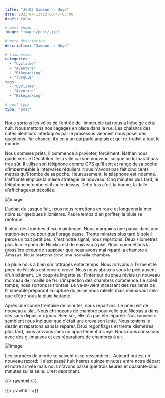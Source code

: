 ```yaml
---
title: "J+102 Samsun -> Unye"
date: 2023-04-13T22:00:47+03:00
draft: false

# post thumb
image: "images/post/.jpg"

# meta description
description: "Samsun -> Unye"

# taxonomies
categories:
  - "Cyclisme" 
  - "Aventure" 
  - "Bikepacking"
  - "Turquie" 
tags:
  - "Cyclisme" 
  - "Aventure" 
  - "Bikepacking" 

# post type
type: "post"
---
```


Nous sortons les vélos de l'entrée de l'immeuble qui nous a hébergé cette nuit. Nous mettons nos bagages en place dans la rue. Les chalands des cafés alentours interloqués par le processus viennent nous poser des questions. Par chance, il y en a un qui parle anglais et qui re-traduit à tout le monde. 

Nous sommes prêts, il commence à pluvioter, forcément. Nathan nous guide vers le Décathlon de la ville car son nouveau casque ne lui paraît pas très sûr. Il utilise son téléphone comme GPS qu'il sort et range de sa poche d'imperméable à intervalles réguliers. Nous n'avons pas fait cinq cents mètres qu'il tombe de sa poche. Heureusement, le téléphone est indemne. L'effronté emploie la même stratégie de nouveau. Cinq minutes plus tard, le téléphone retombe et il roule dessus. Cette fois c'est la bonne, la dalle d'affichage est décollée. 

![image](../../images/post/unye_tel.jpg)

L'achat du casque fait, nous nous remettons en route et longeons la mer noire sur quelques kilomètres. Pas le temps d'en profiter, la pluie se renforce. 

Il pleut des trombes d'eau maintenant. Nous marquons une pause dans une station-service pour que l'orage passe. Trente minutes plus tard le soleil perce un tout petit peu. C'est notre signal, nous repartons. Deux kilomètres plus loin le pneu de Nicolas est de nouveau à plat. Nous commettons la grossière erreur de supposer que nous avons mal réparé la chambre à Amasya. Nous mettons donc une nouvelle chambre. 

La pluie nous a bien sûr rattrapés entre temps. Nous arrivons à Terme et le pneu de Nicolas est encore crevé. Nous nous abritons sous le petit auvent d'un bâtiment. Un coup de lingette sur l'intérieur du pneu révèle un nouveau morceau de limaille de fer. L'inspection des chambres commence. Le soleil tombe, nous sortons la frontale. Le va-et-vient incessant des résidents de l'immeuble préparant la rupture du jeune nous ralentit mais mieux vaut cela que d'être sous la pluie battante. 

Après une bonne trentaine de minutes, nous repartons. Le pneu est de nouveau à plat. Nous changeons de chambre pour celle que Nicolas a dans ses sacs depuis dix jours. Bien sûr, elle n'a pas été réparée. Nos souvenirs semblent nous indiquer que c'était une crevaison lente. Nous tentons le destin et repartons sans la réparer. Deux regonflages et trente kilomètres plus tard, nous arrivons dans un appartement à Unye. Nous nous consolons avec des guimauves et des réparations de chambres à air. 

![image](../../images/post/unye_feu.jpg)

Les journées de merde se suivent et se ressemblent. Aujourd'hui est un nouveau record: il s'est passé huit heures quinze minutes entre notre départ et notre arrivée mais nous n'avons passé que trois heures et quarante-cinq minutes sur la selle. C'est déprimant. 

{{< rawhtml >}} 
<div class="strava-embed-placeholder" data-embed-type="activity" data-embed-id="8885081145"></div><script src="https://strava-embeds.com/embed.js"></script>
{{< /rawhtml >}}
